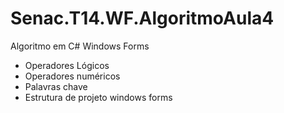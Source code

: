 # Senac.T14.WF.AlgoritmoAula4
Algoritmo em C# Windows Forms
- Operadores Lógicos
- Operadores numéricos
- Palavras chave
- Estrutura de projeto windows forms

  
